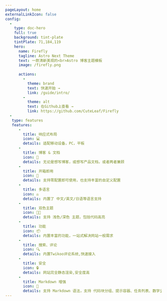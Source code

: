 ```yaml
---
pageLayout: home
externalLinkIcon: false
config:
  -
    type: doc-hero
    full: true
    background: tint-plate
    tintPlate: 71,184,119
    hero:
      name: Firefly
      tagline: Astro Next Theme
      text: 一款清新美观的<br>Astro 博客主题模板
      image: /firefly.png
    
      actions:
        -
          theme: brand
          text: 快速开始 →
          link: /guide/intro/
        -
          theme: alt
          text: 在Github上查看 →
          link: https://github.com/CuteLeaf/Firefly
  - 
   type: features
   features:
      -
        title: 响应式布局
        icon: 💻
        details: 适配移动设备，PC，平板
      -
        title: 博客 & 文档
        icon: 📖
        details: 无论是想写博客，或想写产品文档，或者两者兼顾
      -
        title: 开箱即用
        icon: 🚀
        details: 支持零配置即可使用，也支持丰富的自定义配置
      -
        title: 多语言
        icon: ⚖
        details: 内置了 中文/英文/日语等语言支持
      -
        title: 双色主题
        icon: 👨‍💻
        details: 支持 浅色/深色 主题，包括代码高亮
      -
        title: 功能
        icon: 📦
        details: 内置丰富的功能，一站式解决网站一般需求
      -
        title: 搜索、评论
        icon: 🔍
        details: 内置Twikoo评论系统,快速接入
      -
        title: 安全
        icon: 🔒
        details: 网站完全静态渲染,安全度高
      -
        title: Markdown 增强
        icon: 📝
        details: 支持 Markdown 语法，支持 代码块分组、提示容器、任务列表、数学公式、代码演示等        
---
```

